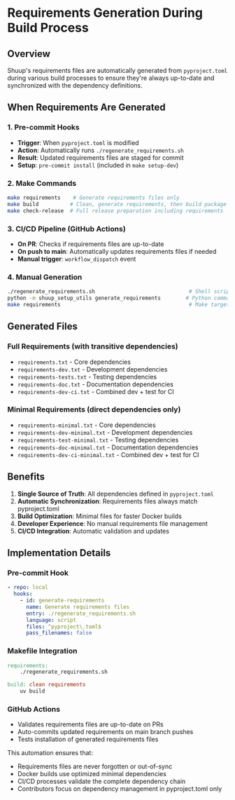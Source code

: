 # Requirements Generation During Build Process

## Overview

Shuup's requirements files are automatically generated from `pyproject.toml` during various build processes to ensure they're always up-to-date and synchronized with the dependency definitions.

## When Requirements Are Generated

### 1. Pre-commit Hooks
- **Trigger**: When `pyproject.toml` is modified
- **Action**: Automatically runs `./regenerate_requirements.sh`
- **Result**: Updated requirements files are staged for commit
- **Setup**: `pre-commit install` (included in `make setup-dev`)

### 2. Make Commands
```bash
make requirements    # Generate requirements files only
make build          # Clean, generate requirements, then build package
make check-release  # Full release preparation including requirements
```

### 3. CI/CD Pipeline (GitHub Actions)
- **On PR**: Checks if requirements files are up-to-date
- **On push to main**: Automatically updates requirements files if needed
- **Manual trigger**: `workflow_dispatch` event

### 4. Manual Generation
```bash
./regenerate_requirements.sh                              # Shell script
python -m shuup_setup_utils generate_requirements        # Python command
make requirements                                         # Make target
```

## Generated Files

### Full Requirements (with transitive dependencies)
- `requirements.txt` - Core dependencies
- `requirements-dev.txt` - Development dependencies
- `requirements-tests.txt` - Testing dependencies
- `requirements-doc.txt` - Documentation dependencies
- `requirements-dev-ci.txt` - Combined dev + test for CI

### Minimal Requirements (direct dependencies only)
- `requirements-minimal.txt` - Core dependencies
- `requirements-dev-minimal.txt` - Development dependencies
- `requirements-test-minimal.txt` - Testing dependencies
- `requirements-doc-minimal.txt` - Documentation dependencies
- `requirements-dev-ci-minimal.txt` - Combined dev + test for CI

## Benefits

1. **Single Source of Truth**: All dependencies defined in `pyproject.toml`
2. **Automatic Synchronization**: Requirements files always match pyproject.toml
3. **Build Optimization**: Minimal files for faster Docker builds
4. **Developer Experience**: No manual requirements file management
5. **CI/CD Integration**: Automatic validation and updates

## Implementation Details

### Pre-commit Hook
```yaml
- repo: local
  hooks:
    - id: generate-requirements
      name: Generate requirements files
      entry: ./regenerate_requirements.sh
      language: script
      files: ^pyproject\.toml$
      pass_filenames: false
```

### Makefile Integration
```makefile
requirements:
    ./regenerate_requirements.sh

build: clean requirements
    uv build
```

### GitHub Actions
- Validates requirements files are up-to-date on PRs
- Auto-commits updated requirements on main branch pushes
- Tests installation of generated requirements files

This automation ensures that:
- Requirements files are never forgotten or out-of-sync
- Docker builds use optimized minimal dependencies
- CI/CD processes validate the complete dependency chain
- Contributors focus on dependency management in pyproject.toml only
